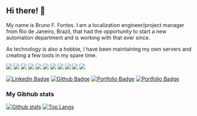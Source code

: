 ## Hi there! 👋

My name is Bruno F. Fontes. I am a localization engineer/project manager from Rio de Janeiro, Brazil, that had the opportunity to start a new automation department and is working with that ever since.

As technology is also a hobbie, I have been maintaining my own servers and creating a few tools in my spare time.

![](https://img.shields.io/badge/OS-Linux-informational?style=flat&logo=linux&logoColor=white&color=blue)
![](https://img.shields.io/badge/Backend-PHP-informational?style=flat&logo=php&logoColor=white&color=blue)
![](https://img.shields.io/badge/Frontend-Vue-informational?style=flat&logo=vue.js&logoColor=white&color=blue)
![](https://img.shields.io/badge/Code-JavaScript-informational?style=flat&logo=javascript&logoColor=white&color=blue)
![](https://img.shields.io/badge/WebServer-Apache-informational?style=flat&logo=apache&logoColor=white&color=blue)
![](https://img.shields.io/badge/WebServer-NGINX-informational?style=flat&logo=nginx&logoColor=white&color=blue)
![](https://img.shields.io/badge/Shell-Bash-informational?style=flat&logo=gnu-bash&logoColor=white&color=blue)
![](https://img.shields.io/badge/Shell-ZSH-informational?style=flat&logo=gnu-bash&logoColor=white&color=blue)
![](https://img.shields.io/badge/Editor-VIM-informational?style=flat&logo=vim&logoColor=white&color=blue)
![](https://img.shields.io/badge/IDE-VSCode-informational?style=flat&logo=visual-studio-code&logoColor=white&color=blue)
![](https://img.shields.io/badge/Cloud-Digital_Ocean-informational?style=flat&logo=digitalocean&logoColor=white&color=blue)

[![Linkedin Badge](https://img.shields.io/badge/-brunofontes-0072b1?style=flat&logo=Linkedin&logoColor=white&link=https://www.linkedin.com/in/brunofontes/)](https://www.linkedin.com/in/brunofontes/) [![Github Badge](https://img.shields.io/badge/-brunofontes-grey?style=flat&logo=github&logoColor=white&link=https://github.com/brunofontes/)](https://www.github.com/brunofontes/) [![Portfolio Badge](https://img.shields.io/badge/portfolio-web-blue?style=flat&link=https://dicionarios.cc/)](https://dicionarios.cc/) [![Portfolio Badge](https://img.shields.io/badge/portfolio-web-blue?style=flat&link=https://projetomovase.com/)](https://projetomovase.com/)

### My Gibhub stats
[![Github stats](https://github-readme-stats.vercel.app/api?username=brunofontes&show_icons=true&include_all_commits=true)](https://github.com/brunofontes/github-readme-stats)
[![Top Langs](https://github-readme-stats.vercel.app/api/top-langs/?username=brunofontes&layout=compact)](https://github.com/brunofontes/github-readme-stats)
